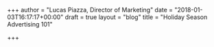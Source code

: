 +++
author = "Lucas Piazza, Director of Marketing"
date = "2018-01-03T16:17:17+00:00"
draft = true
layout = "blog"
title = "Holiday Season Advertising 101"

+++
